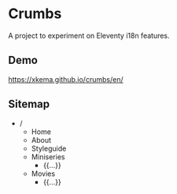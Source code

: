 # Crumbs

A project to experiment on Eleventy i18n features.

## Demo

https://xkema.github.io/crumbs/en/

## Sitemap

- /
  - Home
  - About
  - Styleguide
  - Miniseries
    - {{...}}
  - Movies
    - {{...}}
